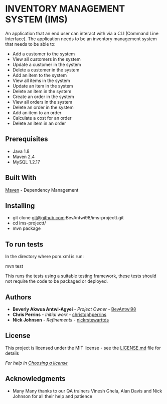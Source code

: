 # INVENTORY MANAGEMENT SYSTEM (IMS)

An application that an end user can interact with via a CLI (Command Line Interface). The application needs to be an inventory management system that needs to be able to: 

* Add a customer to the system
* View all customers in the system
* Update a customer in the system
* Delete a customer in the system
* Add an item to the system
* View all items in the system
* Update an item in the system
* Delete an item in the system
* Create an order in the system
* View all orders in the system
* Delete an order in the system
* Add an item to an order
* Calculate a cost for an order
* Delete an item in an order 



## Prerequisites

* Java 1.8
* Maven 2.4
* MySQL 1.2.17

## Built With

[Maven](https://maven.apache.org/) - Dependency Management

## Installing

* git clone git@github.com:BevAntwi98/ims-projectt.git
* cd ims-projectt/
* mvn package


## To run tests 

In the directory where pom.xml is run:

mvn test

This runs the tests using a suitable testing framework, these tests should not require the code to be packaged or deployed.


## Authors
* **Beverly Akwua Antwi-Agyei** - *Project Owner* - [BevAntwi98](https://github.com/BevAntwi98)
* **Chris Perrins** - *Initial work* - [christophperrins](https://github.com/christophperrins)
* **Nick Johnson** - *Refinements* - [nickrstewarttds](https://github.com/nickrstewarttds)

## License

This project is licensed under the MIT license - see the [LICENSE.md](LICENSE.md) file for details 

*For help in [Choosing a license](https://choosealicense.com/)*

## Acknowledgments

* Many Many thanks to our QA trainers Vinesh Ghela, Alan Davis and Nick Johnson for all their help and patience


